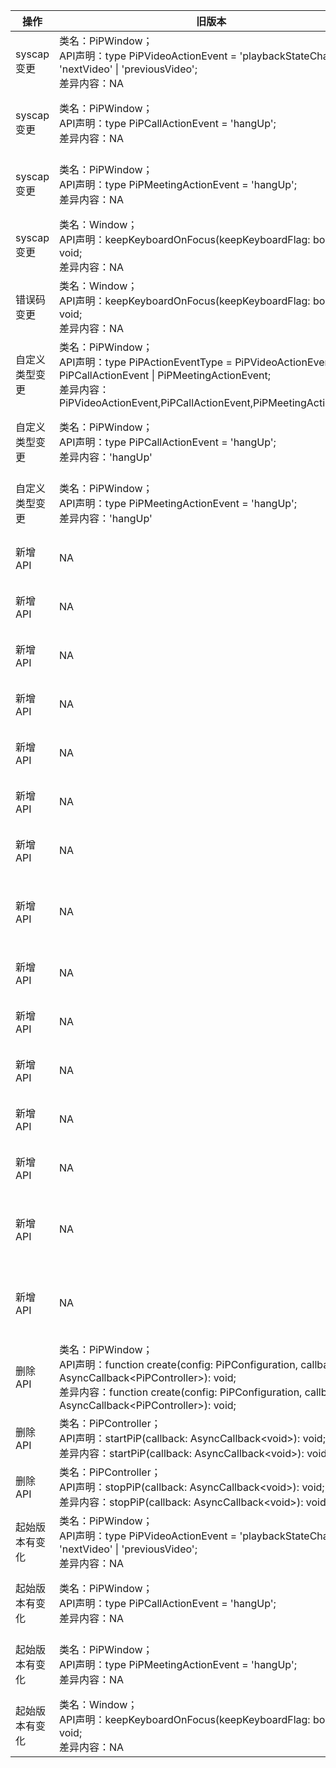 | 操作 | 旧版本 | 新版本 | d.ts文件 |
| ---- | ------ | ------ | -------- |
|syscap变更|类名：PiPWindow；<br>API声明：type PiPVideoActionEvent = 'playbackStateChanged' \| 'nextVideo' \| 'previousVideo';<br>差异内容：NA|类名：PiPWindow；<br>API声明：type PiPVideoActionEvent = 'playbackStateChanged' \| 'nextVideo' \| 'previousVideo';<br>差异内容：SystemCapability.Window.SessionManager|api/@ohos.PiPWindow.d.ts|
|syscap变更|类名：PiPWindow；<br>API声明：type PiPCallActionEvent = 'hangUp';<br>差异内容：NA|类名：PiPWindow；<br>API声明：type PiPCallActionEvent = 'hangUp' \| 'micStateChanged' \| 'videoStateChanged';<br>差异内容：SystemCapability.Window.SessionManager|api/@ohos.PiPWindow.d.ts|
|syscap变更|类名：PiPWindow；<br>API声明：type PiPMeetingActionEvent = 'hangUp';<br>差异内容：NA|类名：PiPWindow；<br>API声明：type PiPMeetingActionEvent = 'hangUp' \| 'voiceStateChanged' \| 'videoStateChanged';<br>差异内容：SystemCapability.Window.SessionManager|api/@ohos.PiPWindow.d.ts|
|syscap变更|类名：Window；<br>API声明：keepKeyboardOnFocus(keepKeyboardFlag: boolean): void;<br>差异内容：NA|类名：Window；<br>API声明：keepKeyboardOnFocus(keepKeyboardFlag: boolean): void;<br>差异内容：SystemCapability.Window.SessionManager|api/@ohos.window.d.ts|
|错误码变更|类名：Window；<br>API声明：keepKeyboardOnFocus(keepKeyboardFlag: boolean): void;<br>差异内容：NA|类名：Window；<br>API声明：keepKeyboardOnFocus(keepKeyboardFlag: boolean): void;<br>差异内容：1300002,1300004,401,801|api/@ohos.window.d.ts|
|自定义类型变更|类名：PiPWindow；<br>API声明：type PiPActionEventType = PiPVideoActionEvent \| PiPCallActionEvent \| PiPMeetingActionEvent;<br>差异内容：PiPVideoActionEvent,PiPCallActionEvent,PiPMeetingActionEvent|类名：PiPWindow；<br>API声明：type PiPActionEventType = PiPVideoActionEvent \| PiPCallActionEvent \| PiPMeetingActionEvent \| PiPLiveActionEvent;<br>差异内容：PiPVideoActionEvent,PiPCallActionEvent,PiPMeetingActionEvent,PiPLiveActionEvent|api/@ohos.PiPWindow.d.ts|
|自定义类型变更|类名：PiPWindow；<br>API声明：type PiPCallActionEvent = 'hangUp';<br>差异内容：'hangUp'|类名：PiPWindow；<br>API声明：type PiPCallActionEvent = 'hangUp' \| 'micStateChanged' \| 'videoStateChanged';<br>差异内容：'hangUp','micStateChanged','videoStateChanged'|api/@ohos.PiPWindow.d.ts|
|自定义类型变更|类名：PiPWindow；<br>API声明：type PiPMeetingActionEvent = 'hangUp';<br>差异内容：'hangUp'|类名：PiPWindow；<br>API声明：type PiPMeetingActionEvent = 'hangUp' \| 'voiceStateChanged' \| 'videoStateChanged';<br>差异内容：'hangUp','voiceStateChanged','videoStateChanged'|api/@ohos.PiPWindow.d.ts|
|新增API|NA|类名：PiPTemplateType；<br>API声明：VIDEO_LIVE<br>差异内容：VIDEO_LIVE|api/@ohos.PiPWindow.d.ts|
|新增API|NA|类名：PiPWindow；<br>API声明：type PiPLiveActionEvent = 'playbackStateChanged';<br>差异内容：type PiPLiveActionEvent = 'playbackStateChanged';|api/@ohos.PiPWindow.d.ts|
|新增API|NA|类名：window；<br>API声明： interface TitleButtonRect<br>差异内容： interface TitleButtonRect|api/@ohos.window.d.ts|
|新增API|NA|类名：TitleButtonRect；<br>API声明：right: number;<br>差异内容：right: number;|api/@ohos.window.d.ts|
|新增API|NA|类名：TitleButtonRect；<br>API声明：top: number;<br>差异内容：top: number;|api/@ohos.window.d.ts|
|新增API|NA|类名：TitleButtonRect；<br>API声明：width: number;<br>差异内容：width: number;|api/@ohos.window.d.ts|
|新增API|NA|类名：TitleButtonRect；<br>API声明：height: number;<br>差异内容：height: number;|api/@ohos.window.d.ts|
|新增API|NA|类名：window；<br>API声明：function shiftAppWindowFocus(sourceWindowId: number, targetWindowId: number): Promise\<void>;<br>差异内容：function shiftAppWindowFocus(sourceWindowId: number, targetWindowId: number): Promise\<void>;|api/@ohos.window.d.ts|
|新增API|NA|类名：Window；<br>API声明：recover(): Promise\<void>;<br>差异内容：recover(): Promise\<void>;|api/@ohos.window.d.ts|
|新增API|NA|类名：Window；<br>API声明：setWindowDecorVisible(isVisible: boolean): void;<br>差异内容：setWindowDecorVisible(isVisible: boolean): void;|api/@ohos.window.d.ts|
|新增API|NA|类名：Window；<br>API声明：setWindowDecorHeight(height: number): void;<br>差异内容：setWindowDecorHeight(height: number): void;|api/@ohos.window.d.ts|
|新增API|NA|类名：Window；<br>API声明：getWindowDecorHeight(): number;<br>差异内容：getWindowDecorHeight(): number;|api/@ohos.window.d.ts|
|新增API|NA|类名：Window；<br>API声明：getTitleButtonRect(): TitleButtonRect;<br>差异内容：getTitleButtonRect(): TitleButtonRect;|api/@ohos.window.d.ts|
|新增API|NA|类名：Window；<br>API声明：on(type: 'windowTitleButtonRectChange', callback: Callback\<TitleButtonRect>): void;<br>差异内容：on(type: 'windowTitleButtonRectChange', callback: Callback\<TitleButtonRect>): void;|api/@ohos.window.d.ts|
|新增API|NA|类名：Window；<br>API声明：off(type: 'windowTitleButtonRectChange', callback?: Callback\<TitleButtonRect>): void;<br>差异内容：off(type: 'windowTitleButtonRectChange', callback?: Callback\<TitleButtonRect>): void;|api/@ohos.window.d.ts|
|删除API|类名：PiPWindow；<br>API声明：function create(config: PiPConfiguration, callback: AsyncCallback\<PiPController>): void;<br>差异内容：function create(config: PiPConfiguration, callback: AsyncCallback\<PiPController>): void;|NA|api/@ohos.PiPWindow.d.ts|
|删除API|类名：PiPController；<br>API声明：startPiP(callback: AsyncCallback\<void>): void;<br>差异内容：startPiP(callback: AsyncCallback\<void>): void;|NA|api/@ohos.PiPWindow.d.ts|
|删除API|类名：PiPController；<br>API声明：stopPiP(callback: AsyncCallback\<void>): void;<br>差异内容：stopPiP(callback: AsyncCallback\<void>): void;|NA|api/@ohos.PiPWindow.d.ts|
|起始版本有变化|类名：PiPWindow；<br>API声明：type PiPVideoActionEvent = 'playbackStateChanged' \| 'nextVideo' \| 'previousVideo';<br>差异内容：NA|类名：PiPWindow；<br>API声明：type PiPVideoActionEvent = 'playbackStateChanged' \| 'nextVideo' \| 'previousVideo';<br>差异内容：11|api/@ohos.PiPWindow.d.ts|
|起始版本有变化|类名：PiPWindow；<br>API声明：type PiPCallActionEvent = 'hangUp';<br>差异内容：NA|类名：PiPWindow；<br>API声明：type PiPCallActionEvent = 'hangUp' \| 'micStateChanged' \| 'videoStateChanged';<br>差异内容：11|api/@ohos.PiPWindow.d.ts|
|起始版本有变化|类名：PiPWindow；<br>API声明：type PiPMeetingActionEvent = 'hangUp';<br>差异内容：NA|类名：PiPWindow；<br>API声明：type PiPMeetingActionEvent = 'hangUp' \| 'voiceStateChanged' \| 'videoStateChanged';<br>差异内容：11|api/@ohos.PiPWindow.d.ts|
|起始版本有变化|类名：Window；<br>API声明：keepKeyboardOnFocus(keepKeyboardFlag: boolean): void;<br>差异内容：NA|类名：Window；<br>API声明：keepKeyboardOnFocus(keepKeyboardFlag: boolean): void;<br>差异内容：11|api/@ohos.window.d.ts|
